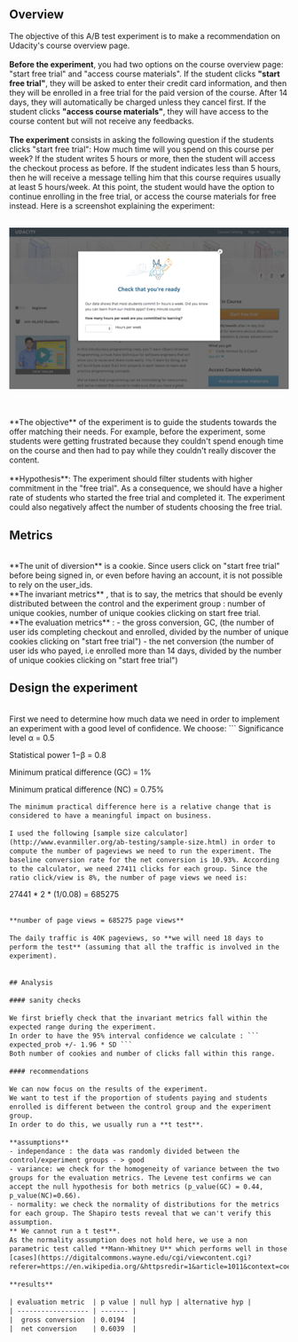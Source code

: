 ## Overview

The objective of this A/B test experiment is to make a recommendation on Udacity's course overview page.
<br>
<br>
**Before the experiment**, you had two options on the course overview page: "start free trial" and "access course materials".
If the student clicks **"start free trial"**, they will be asked to enter their credit card information, and then they will be enrolled in a free trial for the paid version of the course. After 14 days, they will automatically be charged unless they cancel first. If the student clicks **"access course materials"**, they will have access to the course content but will not receive any feedbacks.
<br>
<br>
**The experiment** consists in asking the following question if the students clicks "start free trial": How much time will you spend on this course per week? If the student writes 5 hours or more, then the student will access the checkout process as before. If the student indicates less than 5 hours, then he will receive a message telling him that this course requires usually at least 5 hours/week. At this point, the student would have the option to continue enrolling in the free trial, or access the course materials for free instead. Here is a screenshot explaining the experiment:
<br>
<br>
<p align="center">
  <img src= "https://github.com/guillaumedelaloy/ab-testing/blob/master/image/Final Project_ Experiment Screenshot.png?raw=true">
</p>
<br>
<br>
**The objective** of the experiment is to guide the students towards the offer matching their needs. For example, before the experiment, some students were getting frustrated because they couldn't spend enough time on the course and then had to pay while they couldn't really discover the content.
<br>
<br>
**Hypothesis**: 
The experiment should filter students with higher commitment in the "free trial". As a consequence, we should have a higher rate of students who started the free trial and completed it.
The experiment could also negatively affect the number of students choosing the free trial.


## Metrics
<br>
**The unit of diversion** is a cookie. Since users click on "start free trial" before being signed in, or even before having an account, it is not possible to rely on the user_ids.
<br>
**The invariant metrics** , that is to say, the metrics that should be evenly distributed between the control and the experiment group : number of unique cookies, number of unique cookies clicking on start free trial.
<br>
**The evaluation metrics** : 
- the gross conversion, GC, (the number of user ids completing checkout and enrolled, divided by the number of unique cookies clicking on "start free trial")
- the net conversion (the number of user ids who payed, i.e enrolled more than 14 days, divided by the number of unique cookies clicking on "start free trial")


## Design the experiment
<br>
First we need to determine how much data we need in order to implement an experiment with a good level of confidence.
We choose:
```
Significance level α = 0.5

Statistical power 1−β = 0.8

Minimum pratical difference (GC) = 1%

Minimum pratical difference (NC) = 0.75%
```
The minimum practical difference here is a relative change that is considered to have a meaningful impact on business.

I used the following [sample size calculator](http://www.evanmiller.org/ab-testing/sample-size.html) in order to compute the number of pageviews we need to run the experiment. The baseline conversion rate for the net conversion is 10.93%. According to the calculator, we need 27411 clicks for each group. Since the ratio click/view is 8%, the number of page views we need is:
```
27441 * 2 * (1/0.08) = 685275
```

**number of page views = 685275 page views**

The daily traffic is 40K pageviews, so **we will need 18 days to perform the test** (assuming that all the traffic is involved in the experiment).


## Analysis

#### sanity checks

We first briefly check that the invariant metrics fall within the expected range during the experiment.
In order to have the 95% interval confidence we calculate : ``` expected_prob +/- 1.96 * SD ```
Both number of cookies and number of clicks fall within this range.

#### recommendations

We can now focus on the results of the experiment. 
We want to test if the proportion of students paying and students enrolled is different between the control group and the experiment group.
In order to do this, we usually run a **t test**.

**assumptions**
- independance : the data was randomly divided between the control/experiment groups - > good
- variance: we check for the homogeneity of variance between the two groups for the evaluation metrics. The Levene test confirms we can accept the null hypothesis for both metrics (p_value(GC) = 0.44, p_value(NC)=0.66).
- normality: we check the normality of distributions for the metrics for each group. The Shapiro tests reveal that we can't verify this assumption.
** We cannot run a t test**.
As the normality assumption does not hold here, we use a non parametric test called **Mann-Whitney U** which performs well in those [cases](https://digitalcommons.wayne.edu/cgi/viewcontent.cgi?referer=https://en.wikipedia.org/&httpsredir=1&article=1011&context=coe_tbf)

**results**

| evaluation metric  | p value | null hyp | alternative hyp |
| ------------------ | ------- |
|  gross conversion  | 0.0194  |
|  net conversion    | 0.6039  |


